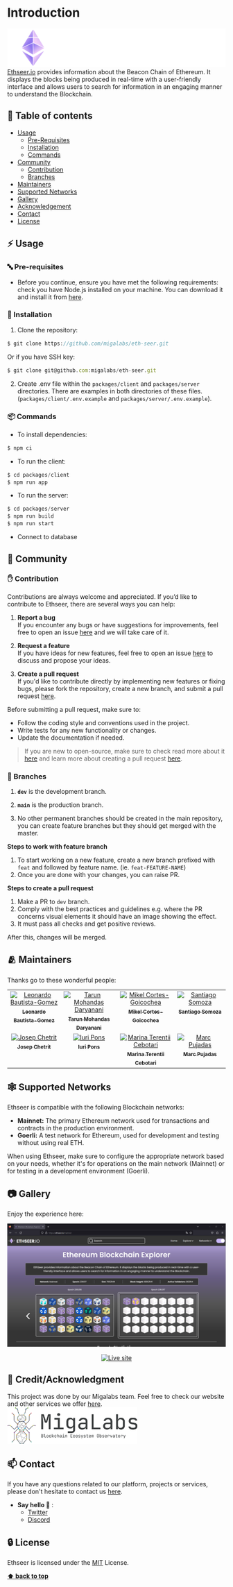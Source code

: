 # Introduction
  
<img src="packages/client/public/static/images/readme/ethseer_logo.png">
<a href="https://www.ethseer.io/">Ethseer.io</a> provides information about the Beacon Chain of Ethereum. It displays the blocks being produced in real-time with a user-friendly interface and allows users to search for information in an engaging manner to understand the Blockchain.


## :ledger: Table of contents

- [Usage](#zap-usage)
  - [Pre-Requisites](#abc-pre-requisites)
  - [Installation](#electric_plug-installation)
  - [Commands](#package-commands)
- [Community](#cherry_blossom-community)
  - [Contribution](#hand-contribution)
  - [Branches](#cactus-branches)
- [Maintainers](#people_hugging-maintainers)
- [Supported Networks](#spider_web-supported-networks)
- [Gallery](#camera-gallery)
- [Acknowledgement](#stars-creditacknowledgment)
- [Contact](#mailbox-contact)
- [License](#lock-license)

## :zap: Usage

### :abc: Pre-requisites
- Before you continue, ensure you have met the following requirements: check you have Node.js installed on your machine. You can download it and install it from [here](https://nodejs.org/).

###  :electric_plug: Installation
1. Clone the repository: 

```jsx
$ git clone https://github.com/migalabs/eth-seer.git
```

Or if you have SSH key:

```jsx
$ git clone git@github.com:migalabs/eth-seer.git
```

2. Create .env file within the `packages/client` and `packages/server` directories. There are examples in both directories of these files. (`packages/client/.env.example` and `packages/server/.env.example`).

### :package: Commands
- To install dependencies:

```jsx
$ npm ci
```

- To run the client:

```jsx
$ cd packages/client
$ npm run app
```

- To run the server:

```jsx
$ cd packages/server
$ npm run build
$ npm run start
```

- Connect to database

## :cherry_blossom: Community

### :hand: Contribution
Contributions are always welcome and appreciated. If you’d like to contribute to Ethseer, there are several ways you can help:

 1. **Report a bug** <br>
 If you encounter any bugs or have suggestions for improvements, feel free to open an issue [here](https://github.com/migalabs/eth-seer/issues) and we will take care of it.

 2. **Request a feature** <br>
 If you have ideas for new features, feel free to open an issue [here](https://github.com/migalabs/eth-seer/issues) to discuss and propose your ideas.

 3. **Create a pull request** <br>
 If you'd like to contribute directly by implementing new features or fixing bugs, please fork the repository, create a new branch, and submit a pull request [here](https://github.com/migalabs/eth-seer/pulls).

Before submitting a pull request, make sure to:

- Follow the coding style and conventions used in the project.
- Write tests for any new functionality or changes.
- Update the documentation if needed.

 > If you are new to open-source, make sure to check read more about it [here](https://www.digitalocean.com/community/tutorial_series/an-introduction-to-open-source) and learn more about creating a pull request [here](https://www.digitalocean.com/community/tutorials/how-to-create-a-pull-request-on-github).

### :cactus: Branches
1. **`dev`** is the development branch.

2. **`main`** is the production branch.

3. No other permanent branches should be created in the main repository, you can create feature branches but they should get merged with the master.
   
**Steps to work with feature branch**

1. To start working on a new feature, create a new branch prefixed with `feat` and followed by feature name. (ie. `feat-FEATURE-NAME`)
2. Once you are done with your changes, you can raise PR.

**Steps to create a pull request**

1. Make a PR to `dev` branch.
2. Comply with the best practices and guidelines e.g. where the PR concerns visual elements it should have an image showing the effect.
3. It must pass all checks and get positive reviews.

After this, changes will be merged.

## :people_hugging: Maintainers
Thanks go to these wonderful people:

<!-- ALL-CONTRIBUTORS-LIST:START - Do not remove or modify this section -->
<!-- prettier-ignore-start -->
<!-- markdownlint-disable -->
<table align="center">
  <tbody>
    <tr>
      <td align="center" valign="top" width="14.28%"><a href="https://github.com/leobago"><img src="https://avatars.githubusercontent.com/u/9612224?v=4" width="100px;" alt="Leonardo Bautista-Gomez"/><br /><sub><b>Leonardo Bautista-Gomez</b></sub></a><br /></td>
      <td align="center" valign="top" width="14.28%"><a href="https://github.com/tdahar"><img src="https://avatars.githubusercontent.com/u/18716811?v=4" width="100px;" alt="Tarun Mohandas Daryanani"/><br /><sub><b>Tarun Mohandas Daryanani</b></sub></a><br /></td>
      <td align="center" valign="top" width="14.28%"><a href="https://github.com/cortze"><img src="https://avatars.githubusercontent.com/u/45786396?v=4" width="100px;" alt="Mikel Cortes-Goicochea"/><br /><sub><b>Mikel Cortes-Goicochea</b></sub></a><br /></td>
      <td align="center" valign="top" width="14.28%"><a href="https://github.com/santi1234567/"><img src="https://avatars.githubusercontent.com/u/45318759?v=4" width="100px;" alt="Santiago Somoza"/><br /><sub><b>Santiago Somoza</b></sub></a><br /></td></tr>
      <td align="center" valign="top" width="14.28%"><a href="https://github.com/josepchetrit12"><img src="https://avatars.githubusercontent.com/u/92144922?v=4" width="100px;" alt="Josep Chetrit"/><br /><sub><b>Josep Chetrit</b></sub></a><br /></td>
      <td align="center" valign="top" width="14.28%"><a href="https://github.com/IuriPons"><img src="https://avatars.githubusercontent.com/u/58434319?v=4" width="100px;" alt="Iuri Pons"/><br /><sub><b>Iuri Pons</b></sub></a><br /></td>
      <td align="center" valign="top" width="14.28%"><a href="https://github.com/Artentii"><img src="https://avatars.githubusercontent.com/u/125751323?v=4" width="100px;" alt="Marina Terentii Cebotari"/><br /><sub><b>Marina Terentii Cebotari</b></sub></a><br /></td>
      <td align="center" valign="top" width="14.28%"><a href="https://github.com/mpujadas"><img src="https://avatars.githubusercontent.com/u/129795183?v=4" width="100px;" alt="Marc Pujadas"/><br /><sub><b>Marc Pujadas</b></sub></a><br /></td>
    </tr>
  </tbody>
</table>
<!-- markdownlint-restore -->
<!-- prettier-ignore-end -->

<!-- ALL-CONTRIBUTORS-LIST:END -->

## :spider_web: Supported Networks
Ethseer is compatible with the following Blockchain networks:

- **Mainnet:** The primary Ethereum network used for transactions and contracts in the production environment.
- **Goerli:** A test network for Ethereum, used for development and testing without using real ETH.

When using Ethseer, make sure to configure the appropriate network based on your needs, whether it's for operations on the main network (Mainnet) or for testing in a development environment (Goerli).

## :camera: Gallery
Enjoy the experience here:

<img src="packages/client/public/static/images/readme/screenshort_ethseer.png">

<p align="center"><a href="https://ethseer.io/"><img src="https://img.shields.io/static/v1?label=&message=Live%20Site&color=C9B6F8&style=for-the-badge" alt="Live site"></a></p>

## :stars: Credit/Acknowledgment
This project was done by our Migalabs team. Feel free to check our website and other services we offer [here](https://migalabs.io/).
<img src="packages/client/public/static/images/readme/migalabs_logo.png" style="width:300px;">

## :mailbox: Contact
If you have any questions related to our platform, projects or services, please don't hesitate to contact us <a href="mailto:migalabs@protonmail.com">here</a>.

- **Say hello :wave:** :
   - <a href="https://twitter.com/miga_labs?ref_src=twsrc%5Egoogle%7Ctwcamp%5Eserp%7Ctwgr%5Eauthor">Twitter</a>
   - <a href="https://discord.com/invite/DzVUQAgmcw">Discord</a>

## :lock: License
Ethseer is licensed under the [MIT](https://github.com/all-contributors/all-contributors/blob/master/LICENSE) License.

**[⬆ back to top](#ledger-table-of-contents)**
